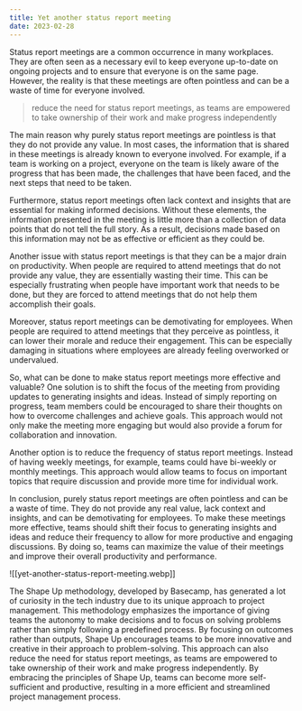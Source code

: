 ```yaml
---
title: Yet another status report meeting
date: 2023-02-28
---
```


Status report meetings are a common occurrence in many workplaces. They are often seen as a necessary evil to keep everyone up-to-date on ongoing projects and to ensure that everyone is on the same page. However, the reality is that these meetings are often pointless and can be a waste of time for everyone involved.

> reduce the need for status report meetings, as teams are empowered to take ownership of their work and make progress independently

The main reason why purely status report meetings are pointless is that they do not provide any value. In most cases, the information that is shared in these meetings is already known to everyone involved. For example, if a team is working on a project, everyone on the team is likely aware of the progress that has been made, the challenges that have been faced, and the next steps that need to be taken.

Furthermore, status report meetings often lack context and insights that are essential for making informed decisions. Without these elements, the information presented in the meeting is little more than a collection of data points that do not tell the full story. As a result, decisions made based on this information may not be as effective or efficient as they could be.

Another issue with status report meetings is that they can be a major drain on productivity. When people are required to attend meetings that do not provide any value, they are essentially wasting their time. This can be especially frustrating when people have important work that needs to be done, but they are forced to attend meetings that do not help them accomplish their goals.

Moreover, status report meetings can be demotivating for employees. When people are required to attend meetings that they perceive as pointless, it can lower their morale and reduce their engagement. This can be especially damaging in situations where employees are already feeling overworked or undervalued.

So, what can be done to make status report meetings more effective and valuable? One solution is to shift the focus of the meeting from providing updates to generating insights and ideas. Instead of simply reporting on progress, team members could be encouraged to share their thoughts on how to overcome challenges and achieve goals. This approach would not only make the meeting more engaging but would also provide a forum for collaboration and innovation.

Another option is to reduce the frequency of status report meetings. Instead of having weekly meetings, for example, teams could have bi-weekly or monthly meetings. This approach would allow teams to focus on important topics that require discussion and provide more time for individual work.

In conclusion, purely status report meetings are often pointless and can be a waste of time. They do not provide any real value, lack context and insights, and can be demotivating for employees. To make these meetings more effective, teams should shift their focus to generating insights and ideas and reduce their frequency to allow for more productive and engaging discussions. By doing so, teams can maximize the value of their meetings and improve their overall productivity and performance.

![[yet-another-status-report-meeting.webp]]

The Shape Up methodology, developed by Basecamp, has generated a lot of curiosity in the tech industry due to its unique approach to project management. This methodology emphasizes the importance of giving teams the autonomy to make decisions and to focus on solving problems rather than simply following a predefined process. By focusing on outcomes rather than outputs, Shape Up encourages teams to be more innovative and creative in their approach to problem-solving. This approach can also reduce the need for status report meetings, as teams are empowered to take ownership of their work and make progress independently. By embracing the principles of Shape Up, teams can become more self-sufficient and productive, resulting in a more efficient and streamlined project management process.
